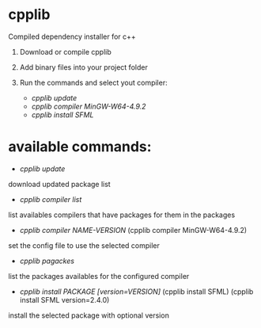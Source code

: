 # cpplib
Compiled dependency installer for c++

 1. Download or compile cpplib
 2. Add binary files into your project folder
 3. Run the commands and select yout compiler:

    * *cpplib update*
    * *cpplib compiler MinGW-W64-4.9.2* 
    * *cpplib install SFML*
    
# available commands:

 * *cpplib update*
 
download updated package list

 
 * *cpplib compiler list*
 
list availables compilers that have packages for them in the packages

 
 * *cpplib compiler NAME-VERSION* (cpplib compiler MinGW-W64-4.9.2)
 
set the config file to use the selected compiler


 * *cpplib pagackes*
 
list the packages availables for the configured compiler


 * *cpplib install PACKAGE \[version=VERSION\]* (cpplib install SFML) (cpplib install SFML version=2.4.0)
 
install the selected package with optional version



